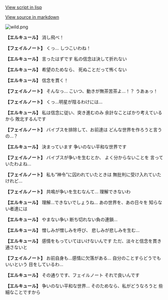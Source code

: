 [View script in lisp](../scripts/110140343.txt)

[View source in markdown](110140343.md)

![wild.png](../images/backgrounds/wild.png)

**【エルキュール】**
消し飛べ！

**【フェイルノート】**
くっ…
しつこいわね！

**【エルキュール】**
言ったはずです
私の信念は決して折れない

**【エルキュール】**
希望のためなら、
死ぬことだって怖くない

**【エルキュール】**
信念を貫く！

**【フェイルノート】**
そんなっ…
こいつ、動きが無茶苦茶よ…！？
うあぁっ！

**【フェイルノート】**
くっ…明星が陰るわけには…

**【エルキュール】**
私は信念に従い、突き進むのみ
余計なことばかり考えているから
敗北するんです

**【フェイルノート】**
バイブスを排除して、お前達は
どんな世界を作ろうと言うの…？

**【エルキュール】**
決まっています
争いのない平和な世界です

**【フェイルノート】**
バイブスが争いを生むとか、
よく分からないことを
言っていたわよね…

**【フェイルノート】**
私も“神令”に囚われていたときは
無批判に受け入れていたけれど…

**【フェイルノート】**
共鳴が争いを生むなんて…
理解できないわ

**【エルキュール】**
理解…できないでしょうね…
あの世界を、あの日々を
知らない者達には

**【エルキュール】**
やまない争い
断ち切れない負の連鎖…

**【エルキュール】**
憎しみが憎しみを呼び、
悲しみが悲しみを生む…

**【エルキュール】**
感情をもっていてはいけないんです
ただ、淡々と信念を貫き通さないと

**【フェイルノート】**
お前自身も…感情に欠落がある…
自分のことすらどうでもいいという
目をしているわ…

**【エルキュール】**
その通りです、フェイルノート
それで良いんです

**【エルキュール】**
争いのない平和な世界…
そのためなら、私がどうなろうと
些細なことですから
